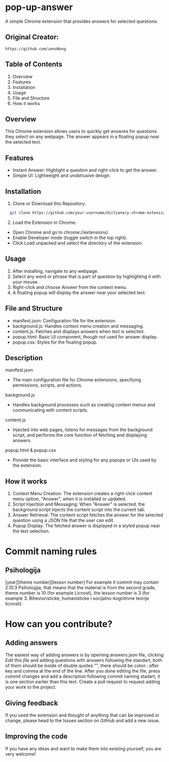 # pop-up-answer

A simple Chrome extension that provides answers for selected questions.

## Original Creator:
```
https://github.com/zenoNong
```

## Table of Contents

 1. Overview
 2. Features
 3. Installation
 4. Usage
 5. File and Structure
 6. How it works

## Overview

This Chrome extension allows users to quickly get answres for questions they select on any webpage. The answer appears in a floating popup near the selected text.
## Features

- Instant Answer: Highlight a question and right-click to get the answer.
- Simple UI: Lightweight and unobtrusive design.


## Installation

1. Clone or Download this Repository:

```bash
  git clone https://github.com/your-username/dictionary-chrome-extension.git

```
2. Load the Extension in Chrome:
- Open Chrome and go to chrome://extensions/.
- Enable Developer mode (toggle switch in the top right).
- Click Load unpacked and select the directory of the extension.
    
## Usage

1. After installing, navigate to any webpage.
2. Select any word or phrase that is part of question by highlighting it with your mouse.
3. Right-click and choose Answer from the context menu.
4. A floating popup will display the answer near your selected text.


## File and Structure

- manifest.json: Configuration file for the extension.
- background.js: Handles context menu creation and messaging.
- content.js: Fetches and displays answers when text is selected.
- popup.html: Basic UI component, though not used for answer display.
- popup.css: Styles for the floating popup.


## Description

manifest.json

- The main configuration file for Chrome extensions, specifying permissions, scripts, and actions.

background.js
- Handles background processes such as creating context menus and communicating with content scripts.

content.js
- Injected into web pages, listens for messages from the background script, and performs the core function of fetching and displaying answers.

popup.html & popup.css
- Provide the basic interface and styling for any popups or UIs used by the extension.
## How it works
1. Context Menu Creation: The extension creates a right-click context menu option, "Answer", when it is installed or updated.
2. Script Injection and Messaging: When "Answer" is selected, the background script injects the content script into the current tab.
3. Answer Retrieval: The content script fetches the answer for the selected question using a JSON file that the user can edit.
4. Popup Display: The fetched answer is displayed in a styled popup near the text selection.
# Commit naming rules
## Psihologija
[year][theme number][lesson number]
For example it commit may contain 2.10.3 Psihologija, that means that the material is from the second grade, theme number is 10 (for example Licnost), the lesson number is 3 (for example 3. Bihevioristicke, humanisticke i socijalno-kognitivne teorije licnosti)

# How can you contribute?
## Adding answers
The easiest way of adding answers is by opeining answers.json file, clicking *Edit this file* and adding questions with answers following the standart, both of them should be inside of double quotes "", there should be colon : after key and comma at the end of the line. After you done editing the file, press commit changes and add a description following commit naming stadart, it is one section earlier than this text. Create a pull request to request adding your work to the project.  
## Giving feedback
If you used the extension and thought of anything that can be improved or change, please head to the Issues section on GitHub and add a new issue.
## Improving the code
If you have any ideas and want to make them into existing yourself, you are very welcome!